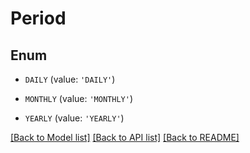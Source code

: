 # Period


## Enum

* `DAILY` (value: `'DAILY'`)

* `MONTHLY` (value: `'MONTHLY'`)

* `YEARLY` (value: `'YEARLY'`)

[[Back to Model list]](../README.md#documentation-for-models) [[Back to API list]](../README.md#documentation-for-api-endpoints) [[Back to README]](../README.md)


